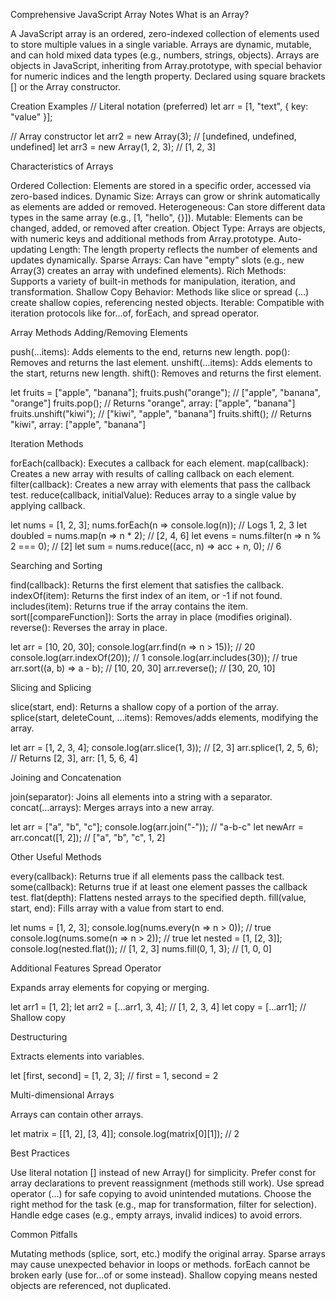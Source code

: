 Comprehensive JavaScript Array Notes
What is an Array?

A JavaScript array is an ordered, zero-indexed collection of elements used to store multiple values in a single variable.
Arrays are dynamic, mutable, and can hold mixed data types (e.g., numbers, strings, objects).
Arrays are objects in JavaScript, inheriting from Array.prototype, with special behavior for numeric indices and the length property.
Declared using square brackets [] or the Array constructor.

Creation Examples
// Literal notation (preferred)
let arr = [1, "text", { key: "value" }];

// Array constructor
let arr2 = new Array(3); // [undefined, undefined, undefined]
let arr3 = new Array(1, 2, 3); // [1, 2, 3]

Characteristics of Arrays

Ordered Collection: Elements are stored in a specific order, accessed via zero-based indices.
Dynamic Size: Arrays can grow or shrink automatically as elements are added or removed.
Heterogeneous: Can store different data types in the same array (e.g., [1, "hello", {}]).
Mutable: Elements can be changed, added, or removed after creation.
Object Type: Arrays are objects, with numeric keys and additional methods from Array.prototype.
Auto-updating Length: The length property reflects the number of elements and updates dynamically.
Sparse Arrays: Can have "empty" slots (e.g., new Array(3) creates an array with undefined elements).
Rich Methods: Supports a variety of built-in methods for manipulation, iteration, and transformation.
Shallow Copy Behavior: Methods like slice or spread (...) create shallow copies, referencing nested objects.
Iterable: Compatible with iteration protocols like for...of, forEach, and spread operator.

Array Methods
Adding/Removing Elements

push(...items): Adds elements to the end, returns new length.
pop(): Removes and returns the last element.
unshift(...items): Adds elements to the start, returns new length.
shift(): Removes and returns the first element.

let fruits = ["apple", "banana"];
fruits.push("orange"); // ["apple", "banana", "orange"]
fruits.pop(); // Returns "orange", array: ["apple", "banana"]
fruits.unshift("kiwi"); // ["kiwi", "apple", "banana"]
fruits.shift(); // Returns "kiwi", array: ["apple", "banana"]

Iteration Methods

forEach(callback): Executes a callback for each element.
map(callback): Creates a new array with results of calling callback on each element.
filter(callback): Creates a new array with elements that pass the callback test.
reduce(callback, initialValue): Reduces array to a single value by applying callback.

let nums = [1, 2, 3];
nums.forEach(n => console.log(n)); // Logs 1, 2, 3
let doubled = nums.map(n => n \* 2); // [2, 4, 6]
let evens = nums.filter(n => n % 2 === 0); // [2]
let sum = nums.reduce((acc, n) => acc + n, 0); // 6

Searching and Sorting

find(callback): Returns the first element that satisfies the callback.
indexOf(item): Returns the first index of an item, or -1 if not found.
includes(item): Returns true if the array contains the item.
sort([compareFunction]): Sorts the array in place (modifies original).
reverse(): Reverses the array in place.

let arr = [10, 20, 30];
console.log(arr.find(n => n > 15)); // 20
console.log(arr.indexOf(20)); // 1
console.log(arr.includes(30)); // true
arr.sort((a, b) => a - b); // [10, 20, 30]
arr.reverse(); // [30, 20, 10]

Slicing and Splicing

slice(start, end): Returns a shallow copy of a portion of the array.
splice(start, deleteCount, ...items): Removes/adds elements, modifying the array.

let arr = [1, 2, 3, 4];
console.log(arr.slice(1, 3)); // [2, 3]
arr.splice(1, 2, 5, 6); // Returns [2, 3], arr: [1, 5, 6, 4]

Joining and Concatenation

join(separator): Joins all elements into a string with a separator.
concat(...arrays): Merges arrays into a new array.

let arr = ["a", "b", "c"];
console.log(arr.join("-")); // "a-b-c"
let newArr = arr.concat([1, 2]); // ["a", "b", "c", 1, 2]

Other Useful Methods

every(callback): Returns true if all elements pass the callback test.
some(callback): Returns true if at least one element passes the callback test.
flat(depth): Flattens nested arrays to the specified depth.
fill(value, start, end): Fills array with a value from start to end.

let nums = [1, 2, 3];
console.log(nums.every(n => n > 0)); // true
console.log(nums.some(n => n > 2)); // true
let nested = [1, [2, 3]];
console.log(nested.flat()); // [1, 2, 3]
nums.fill(0, 1, 3); // [1, 0, 0]

Additional Features
Spread Operator

Expands array elements for copying or merging.

let arr1 = [1, 2];
let arr2 = [...arr1, 3, 4]; // [1, 2, 3, 4]
let copy = [...arr1]; // Shallow copy

Destructuring

Extracts elements into variables.

let [first, second] = [1, 2, 3]; // first = 1, second = 2

Multi-dimensional Arrays

Arrays can contain other arrays.

let matrix = [[1, 2], [3, 4]];
console.log(matrix[0][1]); // 2

Best Practices

Use literal notation [] instead of new Array() for simplicity.
Prefer const for array declarations to prevent reassignment (methods still work).
Use spread operator (...) for safe copying to avoid unintended mutations.
Choose the right method for the task (e.g., map for transformation, filter for selection).
Handle edge cases (e.g., empty arrays, invalid indices) to avoid errors.

Common Pitfalls

Mutating methods (splice, sort, etc.) modify the original array.
Sparse arrays may cause unexpected behavior in loops or methods.
forEach cannot be broken early (use for...of or some instead).
Shallow copying means nested objects are referenced, not duplicated.
